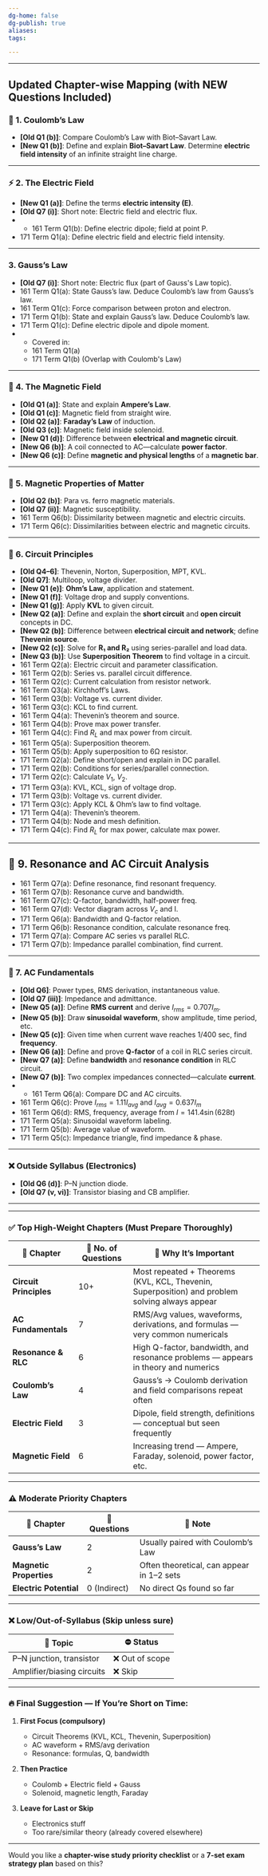 ```yaml
---
dg-home: false
dg-publish: true
aliases: 
tags:

---
```

---

## **Updated Chapter-wise Mapping (with NEW Questions Included)**

### 📘 1. **Coulomb’s Law**

* **\[Old Q1 (b)]**: Compare Coulomb’s Law with Biot–Savart Law.
* **[New Q1 (b)]**: Define and explain **Biot–Savart Law**. Determine **electric field intensity** of an infinite straight line charge.

---

### ⚡ 2. **The Electric Field**

* **\[New Q1 (a)]**: Define the terms **electric intensity (E)**.
* **\[Old Q7 (i)]**: Short note: Electric field and electric flux.
* * 161 Term Q1(b): Define electric dipole; field at point P.
* 171 Term Q1(a): Define electric field and electric field intensity.

---

###  3. **Gauss’s Law**

* **\[Old Q7 (i)]**: Short note: Electric flux (part of Gauss's Law topic).
* 161 Term Q1(a): State Gauss’s law. Deduce Coulomb’s law from Gauss’s law.
* 161 Term Q1(c): Force comparison between proton and electron.
* 171 Term Q1(b): State and explain Gauss’s law. Deduce Coulomb’s law.
* 171 Term Q1(c): Define electric dipole and dipole moment.
* * Covered in:
  * 161 Term Q1(a)
  * 171 Term Q1(b)
    (Overlap with Coulomb's Law)

---

### 🧲 4. **The Magnetic Field**

* **\[Old Q1 (a)]**: State and explain **Ampere’s Law**.
* **\[Old Q1 (c)]**: Magnetic field from straight wire.
* **\[Old Q2 (a)]**: **Faraday’s Law** of induction.
* **\[Old Q3 (c)]**: Magnetic field inside solenoid.
* **\[New Q1 (d)]**: Difference between **electrical and magnetic circuit**.
* **\[New Q6 (b)]**: A coil connected to AC—calculate **power factor**.
* **\[New Q6 (c)]**: Define **magnetic and physical lengths** of a **magnetic bar**.

---

### 🧲 5. **Magnetic Properties of Matter**

* **\[Old Q2 (b)]**: Para vs. ferro magnetic materials.
* **\[Old Q7 (ii)]**: Magnetic susceptibility.
* 161 Term Q6(b): Dissimilarity between magnetic and electric circuits.
* 171 Term Q6(c): Dissimilarities between electric and magnetic circuits.

---

### 🧮 6. **Circuit Principles**

* **\[Old Q4–6]**: Thevenin, Norton, Superposition, MPT, KVL.
* **\[Old Q7]**: Multiloop, voltage divider.
* **\[New Q1 (e)]**: **Ohm’s Law**, application and statement.
* **\[New Q1 (f)]**: Voltage drop and supply conventions.
* **\[New Q1 (g)]**: Apply **KVL** to given circuit.
* **\[New Q2 (a)]**: Define and explain the **short circuit** and **open circuit** concepts in DC.
* **\[New Q2 (b)]**: Difference between **electrical circuit and network**; define **Thevenin source**.
* **\[New Q2 (c)]**: Solve for **R₁ and R₂** using series-parallel and load data.
* **\[New Q3 (b)]**: Use **Superposition Theorem** to find voltage in a circuit.
* 161 Term Q2(a): Electric circuit and parameter classification.
* 161 Term Q2(b): Series vs. parallel circuit difference.
* 161 Term Q2(c): Current calculation from resistor network.
* 161 Term Q3(a): Kirchhoff’s Laws.
* 161 Term Q3(b): Voltage vs. current divider.
* 161 Term Q3(c): KCL to find current.
* 161 Term Q4(a): Thevenin’s theorem and source.
* 161 Term Q4(b): Prove max power transfer.
* 161 Term Q4(c): Find $R_L$ and max power from circuit.
* 161 Term Q5(a): Superposition theorem.
* 161 Term Q5(b): Apply superposition to 6Ω resistor.
* 171 Term Q2(a): Define short/open and explain in DC parallel.
* 171 Term Q2(b): Conditions for series/parallel connection.
* 171 Term Q2(c): Calculate $V_1$, $V_2$.
* 171 Term Q3(a): KVL, KCL, sign of voltage drop.
* 171 Term Q3(b): Voltage vs. current divider.
* 171 Term Q3(c): Apply KCL & Ohm’s law to find voltage.
* 171 Term Q4(a): Thevenin’s theorem.
* 171 Term Q4(b): Node and mesh definition.
* 171 Term Q4(c): Find $R_L$ for max power, calculate max power.

---
## 🎯 **9. Resonance and AC Circuit Analysis**

* 161 Term Q7(a): Define resonance, find resonant frequency.
* 161 Term Q7(b): Resonance curve and bandwidth.
* 161 Term Q7(c): Q-factor, bandwidth, half-power freq.
* 161 Term Q7(d): Vector diagram across $V_c$ and I.
* 171 Term Q6(a): Bandwidth and Q-factor relation.
* 171 Term Q6(b): Resonance condition, calculate resonance freq.
* 171 Term Q7(a): Compare AC series vs parallel RLC.
* 171 Term Q7(b): Impedance parallel combination, find current.
---
### 🔁 7. **AC Fundamentals**

* **\[Old Q6]**: Power types, RMS derivation, instantaneous value.
* **\[Old Q7 (iii)]**: Impedance and admittance.
* **\[New Q5 (a)]**: Define **RMS current** and derive $I_{rms} = 0.707 I_m$.
* **\[New Q5 (b)]**: Draw **sinusoidal waveform**, show amplitude, time period, etc.
* **\[New Q5 (c)]**: Given time when current wave reaches 1/400 sec, find **frequency**.
* **\[New Q6 (a)]**: Define and prove **Q-factor** of a coil in RLC series circuit.
* **\[New Q7 (a)]**: Define **bandwidth** and **resonance condition** in RLC circuit.
* **\[New Q7 (b)]**: Two complex impedances connected—calculate **current**.
* * 161 Term Q6(a): Compare DC and AC circuits.
* 161 Term Q6(c): Prove $I_{rms} = 1.11 I_{avg}$ and $I_{avg} = 0.637 I_m$
* 161 Term Q6(d): RMS, frequency, average from $I = 141.4 \sin(628t)$
* 171 Term Q5(a): Sinusoidal waveform labeling.
* 171 Term Q5(b): Average value of waveform.
* 171 Term Q5(c): Impedance triangle, find impedance & phase.

---

### ❌ Outside Syllabus (Electronics)

* **\[Old Q6 (d)]**: P–N junction diode.
* **\[Old Q7 (v, vi)]**: Transistor biasing and CB amplifier.

---
---

### ✅ **Top High-Weight Chapters (Must Prepare Thoroughly)**

| 📘 Chapter             | 🔢 No. of Questions | 🎯 Why It’s Important                                                                          |
| ---------------------- | ------------------- | ---------------------------------------------------------------------------------------------- |
| **Circuit Principles** | 10+                 | Most repeated + Theorems (KVL, KCL, Thevenin, Superposition) and problem solving always appear |
| **AC Fundamentals**    | 7                   | RMS/Avg values, waveforms, derivations, and formulas — very common numericals                  |
| **Resonance & RLC**    | 6                   | High Q-factor, bandwidth, and resonance problems — appears in theory and numerics              |
| **Coulomb’s Law**      | 4                   | Gauss’s → Coulomb derivation and field comparisons repeat often                                |
| **Electric Field**     | 3                   | Dipole, field strength, definitions — conceptual but seen frequently                           |
| **Magnetic Field**     | 6                   | Increasing trend — Ampere, Faraday, solenoid, power factor, etc.                               |

---

### ⚠️ **Moderate Priority Chapters**

| 📘 Chapter              | 🔢 Questions | 📝 Note                                   |
| ----------------------- | ------------ | ----------------------------------------- |
| **Gauss’s Law**         | 2            | Usually paired with Coulomb’s Law         |
| **Magnetic Properties** | 2            | Often theoretical, can appear in 1–2 sets |
| **Electric Potential**  | 0 (Indirect) | No direct Qs found so far                 |

---

### ❌ **Low/Out-of-Syllabus (Skip unless sure)**

| 📘 Topic                   | ⛔ Status       |
| -------------------------- | -------------- |
| P–N junction, transistor   | ❌ Out of scope |
| Amplifier/biasing circuits | ❌ Skip         |

---

### 🔥 Final Suggestion — If You’re Short on Time:

1. **First Focus (compulsory)**

   * Circuit Theorems (KVL, KCL, Thevenin, Superposition)
   * AC waveform + RMS/avg derivation
   * Resonance: formulas, Q, bandwidth

2. **Then Practice**

   * Coulomb + Electric field + Gauss
   * Solenoid, magnetic length, Faraday

3. **Leave for Last or Skip**

   * Electronics stuff
   * Too rare/similar theory (already covered elsewhere)

---

Would you like a **chapter-wise study priority checklist** or a **7-set exam strategy plan** based on this?
